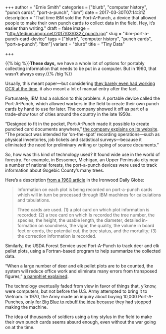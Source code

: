 +++
author = "Ernie Smith"
categories = ["blurb", "computer history", "punch cards", "port-a-punch", "ibm"]
date = 2017-03-30T07:14:31Z
description = "That time IBM sold the Port-A-Punch, a device that allowed people to make their own punch cards to collect data in the field. Hey, it’s easier than writing."
draft = false
image = "http://tedium.imgix.net/2017/03/0327_punch.jpg"
slug = "ibm-port-a-punch-card-device"
tags = ["blurb", "computer history", "punch cards", "port-a-punch", "ibm"]
variant = "blurb"
title = "Tiny Data"

+++

{{% big %}}**These days,** we have a whole lot of options for portably collecting information that needs to be put in a computer. But in 1960, that wasn’t always easy.{{% /big %}}

Usually, this meant paper—but considering [they barely even had working OCR at the time](http://tedium.co/2017/03/22/ocr-typography-optical-character-recognition-history/), it also meant a lot of manual entry after the fact.

Fortunately, IBM had a solution to this problem: A portable device called the Port-A-Punch, which allowed workers in the field to create their own punch cards by hand to use for later. The company showed it off as part of a trade-show tour of cities around the country in the late 1950s.

“Designed to fit in the pocket, Port-A-Punch made it possible to create punched card documents anywhere,” [the company explains on its website](http://www-03.ibm.com/ibm/history/exhibits/specialprod2/specialprod2_5.html). “The product was intended for ‘on-the-spot’ recording operations—such as physical inventories, job tickets and statistical surveys—because it eliminated the need for preliminary writing or typing of source documents.”

So, how was this kind of technology used? It found wide use in the world of forestry. For example, in Bessemer, Michigan, an Upper Peninsula city near a number of national forests, the port-a-punch devices were used to track information about Gogebic County’s many trees.

Here’s a description [from a 1960 article](https://www.newspapers.com/clip/9907268/forest_inventory_using_portapunch/) in the Ironwood Daily Globe:

> Information on each plot is being recorded on port-a-punch cards which will in turn be processed through IBM machines for calculations and tabulations.
> 
> Three cards are used. (1) a plot card on which plot information is recorded: (2) a tree card on which Is recorded the tree number, the species, the height, the usable length, the diameter, detailed in-formation on soundness, the vigor, the quality, the volume in board feet or cords, the potential cut, the tree status, and the mortality; (3) the correction information is recorded.

Similarly, the USDA Forest Service used Port-A-Punch to track deer and elk pellet plots, using a Fortran-based program to help summarize the collected data.

“When a large number of deer and elk pellet plots are to be counted, the system will reduce office work and eliminate many errors from transposed figures,” [a pamphlet explained](https://books.google.com/books?id=4TgDS52iVugC&pg=PA1).

The technology eventually faded from view in favor of things that, y’know, were computers, but not before the U.S. Army attempted to bring it to Vietnam. In 1970, the Army made an inquiry about buying 10,000 Port-A-Punches, [only for Big Blue to rebuff the idea](https://books.google.com/books?id=IbRfiKNLyW4C&pg=PA74) because they had stopped making the machine.

The idea of thousands of soldiers using a tiny stylus in the field to make their own punch cards seems absurd enough, even without the war going on at the time.